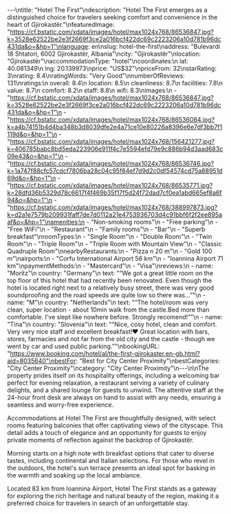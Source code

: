 ---\ntitle: "Hotel The First"\ndescription: "Hotel The First emerges as a distinguished choice for travelers seeking comfort and convenience in the heart of Gjirokastër."\nfeaturedImage: "https://cf.bstatic.com/xdata/images/hotel/max1024x768/86536847.jpg?k=3528e62522be2e3f2669f3ce2a016bcf422dc69c2223206a10d781b96dc431da&o=&hp=1"\nlanguage: en\nslug: hotel-the-first\naddress: "Bulevardi 18 Shtatori, 6002 Gjirokastër, Albania"\ncity: "Gjirokastër"\nlocation: "Gjirokastër"\naccommodationType: "hotel"\ncoordinates:\n  lat: 40.081349\n  lng: 20.139973\nprice: "US$32"\npriceFrom: 32\nstarRating: 3\nrating: 8.4\nratingWords: "Very Good"\nnumberOfReviews: 131\nratings:\n  overall: 8.4\n  location: 8.5\n  cleanliness: 8.7\n  facilities: 7.8\n  value: 8.7\n  comfort: 8.2\n  staff: 8.8\n  wifi: 8.3\nimages:\n  - "https://cf.bstatic.com/xdata/images/hotel/max1024x768/86536847.jpg?k=3528e62522be2e3f2669f3ce2a016bcf422dc69c2223206a10d781b96dc431da&o=&hp=1"\n  - "https://cf.bstatic.com/xdata/images/hotel/max1024x768/86536084.jpg?k=a4b74151b4d4ba348b3d8039dfe2e4a71ce10e80226a8396e6e7df3bb7f1119d&o=&hp=1"\n  - "https://cf.bstatic.com/xdata/images/hotel/max1024x768/156421277.jpg?k=406785babc8bd5eda223906e911f4c7e5594efd79e9c886b94d3aad683c09e43&o=&hp=1"\n  - "https://cf.bstatic.com/xdata/images/hotel/max1024x768/86536746.jpg?k=1a747f88cfc57cdcf7806ba28c04c95f84ef7d9d2c0df54574cd75a88951d69d&o=&hp=1"\n  - "https://cf.bstatic.com/xdata/images/hotel/max1024x768/86535771.jpg?k=28dfd36b5329d78c6617f4f469b35f17f5d24f72dad7cf0ea1abd665ef8a6f94&o=&hp=1"\n  - "https://cf.bstatic.com/xdata/images/hotel/max1024x768/388997873.jpg?k=d2a1e7579b209931faff7de7d0112a21e4753936703d4c91bbf6f2f2ee895aaf&o=&hp=1"\namenities:\n  - "Non-smoking rooms"\n  - "Free parking"\n  - "Free WiFi"\n  - "Restaurant"\n  - "Family rooms"\n  - "Bar"\n  - "Superb breakfast"\nroomTypes:\n  - "Single Room"\n  - "Double Room"\n  - "Twin Room"\n  - "Triple Room"\n  - "Triple Room with Mountain View"\n  - "Classic Quadruple Room"\nnearbyRestaurants:\n  - "Pizza n 20 m"\n  - "Gold 100 m"\nairports:\n  - "Corfu International Airport 56 km"\n  - "Ioannina Airport 71 km"\npaymentMethods:\n  - "Mastercard"\n  - "Visa"\nreviews:\n  - name: "Moritz"\n    country: "Germany"\n    text: "“We got a great little room on the top floor of this hotel that had recently been renovated. Even though the hotel is located right next to a relatively busy street, there was very good soundproofing and the road speeds are quite low so there was...”"\n  - name: "M"\n    country: "Netherlands"\n    text: "“The hotel/room was very clean, super location - about 10min walk from the castle.Bed more than comfortable. I've slept like nowhere before.
Strongly recomend!”"\n  - name: "Tina"\n    country: "Slovenia"\n    text: "“Nice, cosy hotel, clean and comfort. Very very nice staff and excellent breakfast!❤
Great location with bars, stores, farmacies and not far from the old city and the castle - though we went by car and used public parking.”"\nbookingURL: "https://www.booking.com/hotel/al/the-first-gjirokaster.en-gb.html?aid=8035640"\nbestFor: "Best for City Center Proximity"\nbestCategories: "City Center Proximity"\ncategory: "City Center Proximity"\n---\n\nThe property prides itself on its hospitality offerings, including a welcoming bar perfect for evening relaxation, a restaurant serving a variety of culinary delights, and a shared lounge for guests to unwind. The attentive staff at the 24-hour front desk are always on hand to assist with any needs, ensuring a seamless and worry-free experience.

Accommodations at Hotel The First are thoughtfully designed, with select rooms featuring balconies that offer captivating views of the cityscape. This detail adds a touch of elegance and an opportunity for guests to enjoy private moments of reflection against the backdrop of Gjirokastër.

Morning starts on a high note with breakfast options that cater to diverse tastes, including continental and Italian selections. For those who revel in the outdoors, the hotel's sun terrace presents an ideal spot for basking in the warmth and soaking up the local ambiance.

Located 83 km from Ioannina Airport, Hotel The First stands as a gateway for exploring the rich heritage and natural beauty of the region, making it a preferred choice for travelers in search of an unforgettable stay.